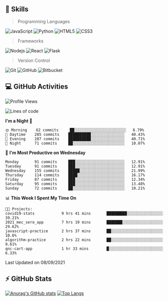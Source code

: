 ## :rocket: Skills<br/>

> Programming Languages

![JavaScript](https://img.shields.io/badge/-JavaScript-%23F7DF1C?style=for-the-badge&logo=javascript&logoColor=white)
![Python](https://img.shields.io/badge/python%20-%2314354C.svg?&style=for-the-badge&logo=python&logoColor=white)
![HTML5](https://img.shields.io/badge/html5%20-%23E34F26.svg?&style=for-the-badge&logo=html5&logoColor=white)
![CSS3](https://img.shields.io/badge/css3%20-%231572B6.svg?&style=for-the-badge&logo=css3&logoColor=white)

> Frameworks

![Nodejs](https://img.shields.io/badge/node.js%20-%2343853D.svg?&style=for-the-badge&logo=node.js&logoColor=white)
![React](https://img.shields.io/badge/React-20232A?style=for-the-badge&logo=react&logoColor=61DAFB)
![Flask](https://img.shields.io/badge/flask%20-%23000.svg?&style=for-the-badge&logo=flask&logoColor=white)

> Version Control

![Git](https://img.shields.io/badge/git%20-%23F05033.svg?&style=for-the-badge&logo=git&logoColor=white)
![GitHub](https://img.shields.io/badge/github%20-%23121011.svg?&style=for-the-badge&logo=github&logoColor=white)
![Bitbucket](https://img.shields.io/badge/bitbucket%20-%230047B3.svg?&style=for-the-badge&logo=bitbucket&logoColor=white)

## :computer: GitHub Activities<br/>

<!--START_SECTION:waka-->
![Profile Views](http://img.shields.io/badge/Profile%20Views-12-blue)

![Lines of code](https://img.shields.io/badge/From%20Hello%20World%20I%27ve%20Written-908383%20lines%20of%20code-blue)

**I'm a Night 🦉** 

```text
🌞 Morning    62 commits     ██░░░░░░░░░░░░░░░░░░░░░░░   8.79% 
🌆 Daytime    285 commits    ██████████░░░░░░░░░░░░░░░   40.43% 
🌃 Evening    287 commits    ██████████░░░░░░░░░░░░░░░   40.71% 
🌙 Night      71 commits     ██░░░░░░░░░░░░░░░░░░░░░░░   10.07%

```
📅 **I'm Most Productive on Wednesday** 

```text
Monday       91 commits     ███░░░░░░░░░░░░░░░░░░░░░░   12.91% 
Tuesday      91 commits     ███░░░░░░░░░░░░░░░░░░░░░░   12.91% 
Wednesday    155 commits    █████░░░░░░░░░░░░░░░░░░░░   21.99% 
Thursday     114 commits    ████░░░░░░░░░░░░░░░░░░░░░   16.17% 
Friday       87 commits     ███░░░░░░░░░░░░░░░░░░░░░░   12.34% 
Saturday     95 commits     ███░░░░░░░░░░░░░░░░░░░░░░   13.48% 
Sunday       72 commits     ██░░░░░░░░░░░░░░░░░░░░░░░   10.21%

```


📊 **This Week I Spent My Time On** 

```text
🐱‍💻 Projects: 
covid19-stats            9 hrs 41 mins       █████████░░░░░░░░░░░░░░░░   39.21% 
2021_mec_sero_app        7 hrs 19 mins       ███████░░░░░░░░░░░░░░░░░░   29.62% 
javascript-practice      2 hrs 37 mins       ██░░░░░░░░░░░░░░░░░░░░░░░   10.6% 
algorithm-practice       2 hrs 22 mins       ██░░░░░░░░░░░░░░░░░░░░░░░   9.61% 
qnc-cart-app             1 hr 33 mins        █░░░░░░░░░░░░░░░░░░░░░░░░   6.33%

```


 Last Updated on 08/09/2021
<!--END_SECTION:waka-->


## :zap: GitHub Stats<br/>
    
[![Anurag's GitHub stats](https://github-readme-stats.vercel.app/api?username=star6973&show_icons=true&theme=prussian)](https://github.com/star6973/github-readme-stats)
[![Top Langs](https://github-readme-stats.vercel.app/api/top-langs/?username=star6973&layout=compact&hide=jupyter%20notebook,html,css,scss&langs_count=4&theme=prussian)](https://github.com/star6973/github-readme-stats)
